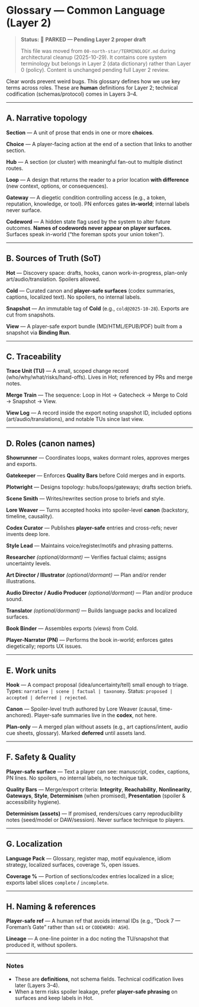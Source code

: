 # Glossary — Common Language (Layer 2)

> **Status:** 🚧 **PARKED — Pending Layer 2 proper draft**
>
> This file was moved from `00-north-star/TERMINOLOGY.md` during architectural cleanup (2025-10-29). It contains core system terminology but belongs in Layer 2 (data dictionary) rather than Layer 0 (policy). Content is unchanged pending full Layer 2 review.

Clear words prevent weird bugs. This glossary defines how we use key terms across roles. These are **human** definitions for Layer 2; technical codification (schemas/protocol) comes in Layers 3–4.

---

## A. Narrative topology

**Section** — A unit of prose that ends in one or more **choices**.

**Choice** — A player-facing action at the end of a section that links to another section.

**Hub** — A section (or cluster) with meaningful fan-out to multiple distinct routes.

**Loop** — A design that returns the reader to a prior location **with difference** (new context, options, or consequences).

**Gateway** — A diegetic condition controlling access (e.g., a token, reputation, knowledge, or tool). PN enforces gates **in-world**; internal labels never surface.

**Codeword** — A hidden state flag used by the system to alter future outcomes. **Names of codewords never appear on player surfaces.** Surfaces speak in-world (“the foreman spots your union token”).

---

## B. Sources of Truth (SoT)

**Hot** — Discovery space: drafts, hooks, canon work-in-progress, plan-only art/audio/translation. Spoilers allowed.

**Cold** — Curated canon and **player-safe surfaces** (codex summaries, captions, localized text). No spoilers, no internal labels.

**Snapshot** — An immutable tag of **Cold** (e.g., `cold@2025-10-28`). Exports are cut from snapshots.

**View** — A player-safe export bundle (MD/HTML/EPUB/PDF) built from a snapshot via **Binding Run**.

---

## C. Traceability

**Trace Unit (TU)** — A small, scoped change record (who/why/what/risks/hand-offs). Lives in Hot; referenced by PRs and merge notes.

**Merge Train** — The sequence: Loop in Hot → Gatecheck → Merge to Cold → Snapshot → View.

**View Log** — A record inside the export noting snapshot ID, included options (art/audio/translations), and notable TUs since last view.

---

## D. Roles (canon names)

**Showrunner** — Coordinates loops, wakes dormant roles, approves merges and exports.

**Gatekeeper** — Enforces **Quality Bars** before Cold merges and in exports.

**Plotwright** — Designs topology: hubs/loops/gateways; drafts section briefs.

**Scene Smith** — Writes/rewrites section prose to briefs and style.

**Lore Weaver** — Turns accepted hooks into spoiler-level **canon** (backstory, timeline, causality).

**Codex Curator** — Publishes **player-safe** entries and cross-refs; never invents deep lore.

**Style Lead** — Maintains voice/register/motifs and phrasing patterns.

**Researcher** *(optional/dormant)* — Verifies factual claims; assigns uncertainty levels.

**Art Director / Illustrator** *(optional/dormant)* — Plan and/or render illustrations.

**Audio Director / Audio Producer** *(optional/dormant)* — Plan and/or produce sound.

**Translator** *(optional/dormant)* — Builds language packs and localized surfaces.

**Book Binder** — Assembles exports (views) from Cold.

**Player-Narrator (PN)** — Performs the book in-world; enforces gates diegetically; reports UX issues.

---

## E. Work units

**Hook** — A compact proposal (idea/uncertainty/tell) small enough to triage. Types: `narrative | scene | factual | taxonomy`. Status: `proposed | accepted | deferred | rejected`.

**Canon** — Spoiler-level truth authored by Lore Weaver (causal, time-anchored). Player-safe summaries live in the **codex**, not here.

**Plan-only** — A merged plan without assets (e.g., art captions/intent, audio cue sheets, glossary). Marked **deferred** until assets land.

---

## F. Safety & Quality

**Player-safe surface** — Text a player can see: manuscript, codex, captions, PN lines. No spoilers, no internal labels, no technique talk.

**Quality Bars** — Merge/expor­t criteria: **Integrity**, **Reachability**, **Nonlinearity**, **Gateways**, **Style**, **Determinism** (when promised), **Presentation** (spoiler & accessibility hygiene).

**Determinism (assets)** — If promised, renders/cues carry reproducibility notes (seed/model or DAW/session). Never surface technique to players.

---

## G. Localization

**Language Pack** — Glossary, register map, motif equivalence, idiom strategy, localized surfaces, coverage %, open issues.

**Coverage %** — Portion of sections/codex entries localized in a slice; exports label slices `complete` / `incomplete`.

---

## H. Naming & references

**Player-safe ref** — A human ref that avoids internal IDs (e.g., “Dock 7 — Foreman’s Gate” rather than `s41` or `CODEWORD: ASH`).

**Lineage** — A one-line pointer in a doc noting the TU/snapshot that produced it, without spoilers.

---

### Notes

- These are **definitions**, not schema fields. Technical codification lives later (Layers 3–4).
- When a term risks spoiler leakage, prefer **player-safe phrasing** on surfaces and keep labels in Hot.
